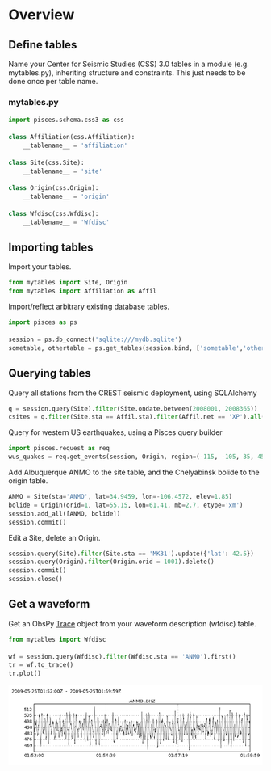 # Overview


## Define tables

Name your Center for Seismic Studies (CSS) 3.0 tables in a module (e.g. mytables.py),
inheriting structure and constraints.
This just needs to be done once per table name.

### mytables.py
    
```python
import pisces.schema.css3 as css

class Affiliation(css.Affiliation):
    __tablename__ = 'affiliation'

class Site(css.Site):
    __tablename__ = 'site'

class Origin(css.Origin):
    __tablename__ = 'origin'

class Wfdisc(css.Wfdisc):
    __tablename__ = 'Wfdisc'

```

## Importing tables

Import your tables.

```python
from mytables import Site, Origin
from mytables import Affiliation as Affil
```

Import/reflect arbitrary existing database tables.

```python
import pisces as ps

session = ps.db_connect('sqlite:///mydb.sqlite')
sometable, othertable = ps.get_tables(session.bind, ['sometable','othertable'])
```
    
## Querying tables

Query all stations from the CREST seismic deployment, using SQLAlchemy

```python
q = session.query(Site).filter(Site.ondate.between(2008001, 2008365))
csites = q.filter(Site.sta == Affil.sta).filter(Affil.net == 'XP').all()
```

Query for western US earthquakes, using a Pisces query builder

```python
import pisces.request as req
wus_quakes = req.get_events(session, Origin, region=(-115, -105, 35, 45), mag={'mb': (4, None)})
```

Add Albuquerque ANMO to the site table, and the Chelyabinsk bolide to the origin table.

```python
ANMO = Site(sta='ANMO', lat=34.9459, lon=-106.4572, elev=1.85)
bolide = Origin(orid=1, lat=55.15, lon=61.41, mb=2.7, etype='xm')
session.add_all([ANMO, bolide])
session.commit()
```

Edit a Site, delete an Origin.

```python
session.query(Site).filter(Site.sta == 'MK31').update({'lat': 42.5})
session.query(Origin).filter(Origin.orid = 1001).delete()
session.commit()
session.close()
```

## Get a waveform 

Get an ObsPy [Trace](http://docs.obspy.org/packages/autogen/obspy.core.trace.Trace.html#obspy.core.trace.Trace) object from your waveform description (wfdisc) table.

```python
from mytables import Wfdisc  

wf = session.query(Wfdisc).filter(Wfdisc.sta == 'ANMO').first()  
tr = wf.to_trace()  
tr.plot()  
```

![ANMO waveform](_static/ANMO.png "ANMO waveform")
